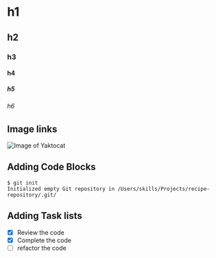 # h1
## h2
### h3
#### h4
##### h5
###### h6



## Image links
![Image of Yaktocat](https://octodex.github.com/images/yaktocat.png)



## Adding Code Blocks
```
$ git init
Initialized empty Git repository in /Users/skills/Projects/recipe-repository/.git/
```



## Adding Task lists
- [x] Review the code
- [x] Complete the code
- [ ] refactor the code

